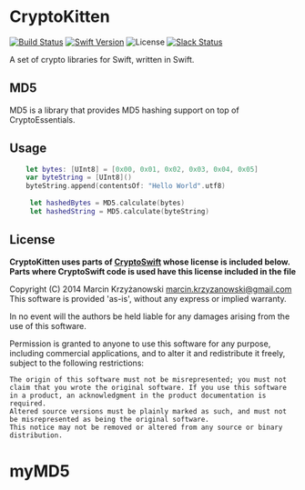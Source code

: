 # CryptoKitten

[![Build Status](https://travis-ci.org/CryptoKitten/MD5.svg?branch=master)](https://travis-ci.org/CryptoKitten/MD5)
[![Swift Version](https://img.shields.io/badge/swift-3.0-orange.svg)](https://swift.org)
![License](https://img.shields.io/github/license/CryptoKitten/MD5.svg)
[![Slack Status](http://orlandos.nl:3000/badge.svg)](http://orlandos.nl:3000/)

A set of crypto libraries for Swift, written in Swift.
 
## MD5
 
MD5 is a library that provides MD5 hashing support on top of CryptoEssentials.

## Usage

```swift
    let bytes: [UInt8] = [0x00, 0x01, 0x02, 0x03, 0x04, 0x05]
    var byteString = [UInt8]()
    byteString.append(contentsOf: "Hello World".utf8)
    
	 let hashedBytes = MD5.calculate(bytes)
	 let hashedString = MD5.calculate(byteString)
```

## License

**CryptoKitten uses parts of [CryptoSwift](https://github.com/krzyzanowskim/CryptoSwift) whose license is included below.
Parts where CryptoSwift code is used have this license included in the file**

Copyright (C) 2014 Marcin Krzyżanowski marcin.krzyzanowski@gmail.com This software is provided 'as-is', without any express or implied warranty.

In no event will the authors be held liable for any damages arising from the use of this software.

Permission is granted to anyone to use this software for any purpose, including commercial applications, and to alter it and redistribute it freely, subject to the following restrictions:

    The origin of this software must not be misrepresented; you must not claim that you wrote the original software. If you use this software in a product, an acknowledgment in the product documentation is required.
    Altered source versions must be plainly marked as such, and must not be misrepresented as being the original software.
    This notice may not be removed or altered from any source or binary distribution.
# myMD5
